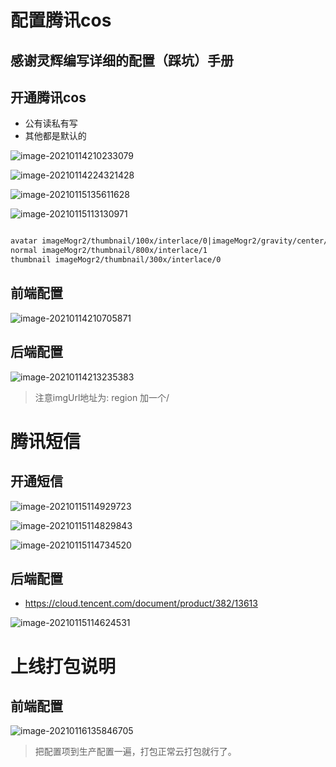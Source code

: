 # 配置腾讯cos
## 感谢灵辉编写详细的配置（踩坑）手册

## 开通腾讯cos

- 公有读私有写
- 其他都是默认的

![image-20210114210233079](./assets/image-20210114210233079.png)

![image-20210114224321428](./assets/image-20210114224321428.png)

![image-20210115135611628](./assets/image-20210115135611628.png)

![image-20210115113130971](./assets/image-20210115113130971.png)

```txt

avatar imageMogr2/thumbnail/100x/interlace/0|imageMogr2/gravity/center/crop/100x100 
normal imageMogr2/thumbnail/800x/interlace/1 
thumbnail imageMogr2/thumbnail/300x/interlace/0 

```





## 前端配置

![image-20210114210705871](./assets/image-20210114210705871.png)

## 后端配置

![image-20210114213235383](./assets/image-20210114213235383.png)

>  注意imgUrl地址为: region  加一个/



# 腾讯短信

## 开通短信

![image-20210115114929723](./assets/image-20210115114929723.png)

![image-20210115114829843](./assets/image-20210115114829843.png)

![image-20210115114734520](./assets/image-20210115114734520.png)

## 后端配置

- https://cloud.tencent.com/document/product/382/13613

![image-20210115114624531](./assets/image-20210115114624531.png)



# 上线打包说明

## 前端配置

![image-20210116135846705](./assets/image-20210116135846705.png)

> 把配置项到生产配置一遍，打包正常云打包就行了。
